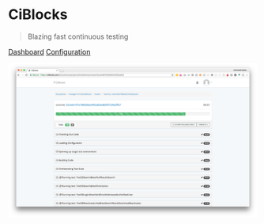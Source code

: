 # CiBlocks

> Blazing fast continuous testing

[Dashboard](https://ciblocks.com)
[Configuration](/configuration)

![Screenshot](_media/app.png)